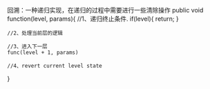 回溯：一种递归实现，在递归的过程中需要进行一些清除操作
public void function(level, params){
	//1、递归终止条件.
	if(level){
		return;
	}

	//2、处理当前层的逻辑

	//3、进入下一层
	func(level + 1, params)

	//4、revert current level state
}
